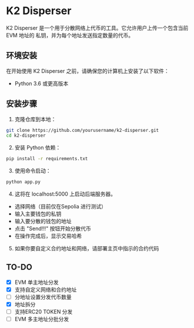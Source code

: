 # K2 Disperser

K2 Disperser 是一个用于分散网络上代币的工具。它允许用户上传一个包含当前 EVM 地址的 私钥，并为每个地址发送指定数量的代币。

## 环境安装

在开始使用 K2 Disperser 之前，请确保您的计算机上安装了以下软件：

- Python 3.6 或更高版本

## 安装步骤

1. 克隆仓库到本地：

```bash
git clone https://github.com/yourusername/k2-disperser.git
cd k2-disperser
```
2. 安装 Python 依赖：
```bash
pip install -r requirements.txt
```
3. 使用命令启动：
```bash
python app.py
```

4. 这将在 localhost:5000 上启动后端服务器。
- 选择网络（目前仅在Sepolia 进行测试）
- 输入主要钱包的私钥
- 输入要分散的钱包的地址
- 点击 "Send!!!" 按钮开始分散代币
- 在操作完成后，显示交易哈希

5. 如果你要自定义合约地址和网络，请部署主页中指示的合约代码

## TO-DO
- [x] EVM 单主地址分发
- [x] 支持自定义网络和合约地址
- [ ] 分地址设置分发代币数量
- [x] 地址拆分
- [ ] 支持ERC20 TOKEN 分发
- [ ] EVM 多主地址分批分发
